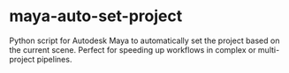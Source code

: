 # maya-auto-set-project
Python script for Autodesk Maya to automatically set the project based on the current scene. Perfect for speeding up workflows in complex or multi-project pipelines.
